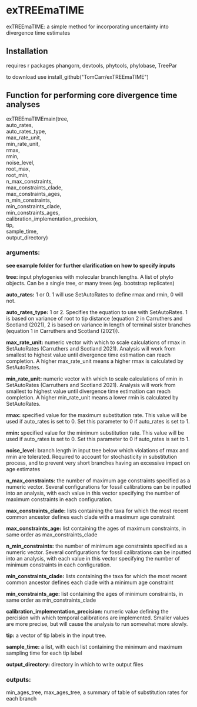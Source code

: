 # exTREEmaTIME
exTREEmaTIME: a simple method for incorporating uncertainty into divergence time estimates

## Installation

requires r packages phangorn, devtools, phytools, phylobase, TreePar

to download use install_github("TomCarr/exTREEmaTIME")

## Function for performing core divergence time analyses

exTREEmaTIMEmain(tree,\
auto_rates,\
auto_rates_type,\
max_rate_unit,\
min_rate_unit,\
rmax,\
rmin,\
noise_level,\
root_max,\
root_min,\
n_max_constraints,\
max_constraints_clade,\
max_constraints_ages,\
n_min_constraints,\
min_constraints_clade,\
min_constraints_ages,\
calibration_implementation_precision,\
tip,\
sample_time,\
output_directory)

### arguments:

**see example folder for further clarification on how to specify inputs**

**tree:** input phylogenies with molecular branch lengths. A list of phylo objects. Can be a single tree, or many trees (eg. bootstrap replicates)

**auto_rates:** 1 or 0. 1 will use SetAutoRates to define rmax and rmin, 0 will not.

**auto_rates_type:** 1 or 2. Specifies the equation to use with SetAutoRates. 1 is based on variance of root to tip distance (equation 2 in Carruthers and Scotland (2021), 2 is based on variance in length of terminal sister branches (equation 1 in Carruthers and Scotland (2021)).

**max_rate_unit:** numeric vector with which to scale calculations of rmax in SetAutoRates (Carruthers and Scotland 2021). Analysis will work from smallest to highest value until divergence time estimation can reach completion. A higher max_rate_unit means a higher rmax is calculated by SetAutoRates.   

**min_rate_unit:** numeric vector with which to scale calculations of rmin in SetAutoRates (Carruthers and Scotland 2021). Analysis will work from smallest to highest value until divergence time estimation can reach completion. A higher min_rate_unit means a lower rmin is calculated by SetAutoRates.   

**rmax:** specified value for the maximum substitution rate. This value will be used if auto_rates is set to 0. Set this parameter to 0 if auto_rates is set to 1. 

**rmin:** specified value for the minimum substitution rate. This value will be used if auto_rates is set to 0. Set this parameter to 0 if auto_rates is set to 1.

**noise_level:** branch length in input tree below which violations of rmax and rmin are tolerated. Required to account for stochasticity in substitution process, and to prevent very short branches having an excessive impact on age estimates

**n_max_constraints:** the number of maximum age constraints specified as a numeric vector. Several configurations for fossil calibrations can be inputted into an analysis, with each value in this vector specifying the number of maximum constraints in each configuration. 

**max_constraints_clade:** lists containing the taxa for which the most recent common ancestor defines each clade with a maximum age constraint

**max_constraints_age:** list containing the ages of maximum constraints, in same order as max_constraints_clade 

**n_min_constraints:** the number of minimum age constraints specified as a numeric vector. Several configurations for fossil calibrations can be inputted into an analysis, with each value in this vector specifying the number of minimum constraints in each configuration. 

**min_constraints_clade:** lists containing the taxa for which the most recent common ancestor defines each clade with a minimum age constraint

**min_constraints_age:** list containing the ages of minimum constraints, in same order as min_constraints_clade 

**calibration_implementation_precision:** numeric value defining the percision with which temporal calibrations are implemented. Smaller values are more precise, but will cause the analysis to run somewhat more slowly. 

**tip:** a vector of tip labels in the input tree. 

**sample_time:** a list, with each list containing the minimum and maximum sampling time for each tip label

**output_directory:** directory in which to write output files

### outputs:

min_ages_tree, max_ages_tree, a summary of table of substitution rates for each branch
